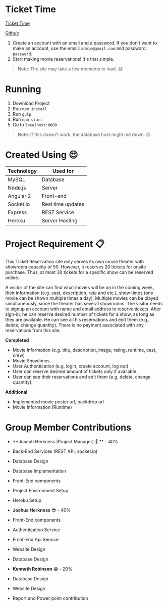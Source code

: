 # Ticket Time

[Ticket Time](https://ticket-time.herokuapp.com)

[Github](https://github.com/jpherkness/Ticket-Time)

1. Create an account with an email and a password. If you don't want to make an account, use the email: `admin@gmail.com` and password: `password`.
2. Start making movie reservations! It's that simple.

> Note: The site may take a few moments to load. :sweat_smile:

# Running

1. Download Project
3. Run `npm install`
4. Run `gulp`
2. Run `npm start`
3. Go to `localhost:8080`

> Note: If this doesn't work, the database host might me down. :cry:

# Created Using :heart_eyes:

| Technology | Used for          |
| ---        | ---               |
| MySQL      | Database          |
| Node.js    | Server            |
| Angular 2  | Front-end         |
| Socket.io  | Real time updates |
| Express    | REST Service      |
| Heroku     | Server Hosting    |

# Project Requirement :clipboard:

This Ticket Reservation site only serves its own movie theater with showroom capacity of 50. However, it reserves 20 tickets for onsite purchase. Thus, at most 30 tickets for a specific show can be reserved online.

A visitor of the site can find what movies will be on in the coming week, their information (e.g. cast, description, rate and etc.), show times (one movie can be shown multiple times a day). Multiple movies can be played simultaneously, since the theater has several showrooms. The visitor needs to signup an account with name and email address to reserve tickets. After sign-in, he can reserve desired number of tickets for a show, as long as they are available. He can see all his reservations and edit them (e.g., delete, change quantity). There is no payment associated with any reservations from this site. 

**Completed**

- Movie Information (e.g. title, description, image, rating, runtime, cast, crew)
- Movie Showtimes
- User Authentication (e.g. login, create account, log out)
- User can reserve desired amount of tickets only if available.
- User can see their reservations and edit them (e.g. delete, change quantity).

**Additional**

- Implemented movie poster url, backdrop url
- Movie Information (Runtime)

# Group Member Contributions

 - **Joseph Herkness (Project Manager) :crown: ** - 40%
  - Back-End Services (REST API, socket.io)
  - Database Design
  - Database Implementation
  - Front-End components
  - Project Environment Setup
  - Heroku Setup
  
 - **Joshua Herkness** :sunglasses: - 40%
  - Front-End components
  - Authentication Service
  - Front-End Api Service
  - Website Design
  - Database Design
  
 - **Kenneth Robinson** :grin: - 20%
  - Database Design
  - Website Design
  - Report and Power point contribution
